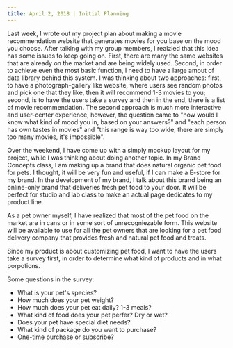 ```yaml
---
title: April 2, 2018 | Initial Planning
---
```


Last week, I wrote out my project plan about making a movie recommendation website that generates movies for you base on the mood you choose. After talking with my group members, I realzied that this idea has some issues to keep going on. First, there are many the same websites that are already on the market and are being widely used. Second, in order to achieve even the most basic function, I need to have a large amout of data library behind this system. I was thinking about two approaches: first, to have a photograph-gallery like website, where users see random photos and pick one that they like, then it will recommend 1-3 movies to you; second, is to have the users take a survey and then in the end, there is a list of movie recommendation. The second approach is much more interactive and user-center experience, however, the question came to "how would I know what kind of mood you in, based on your answers?" and "each person has own tastes in movies" and "this range is way too wide, there are simply too many movies, it's impossible".

Over the weekend, I have come up with a simply mockup layout for my project, while I was thinking about doing another topic. In my Brand Concepts class, I am making up a brand that does natural organic pet food for pets. I thought, it will be very fun and useful, if I can make a E-store for my brand. In the development of my brand, I talk about this brand being an online-only brand that deliveries fresh pet food to your door. It will be perfect for studio and lab class to make an actual page dedicates to my product line.

As a pet owner myself, I have realized that most of the pet food on the market are in cans or in some sort of unrecogniezable form. This website will be available to use for all the pet owners that are looking for a pet food delivery company that provides fresh and natural pet food and treats. 

Since my product is about customizing pet food, I want to have the users take a survey first, in order to determine what kind of products and in what porpotions. 

Some questions in the survey:
- What is your pet's species?
- How much does your pet weight? 
- How much does your pet eat daily? 1-3 meals?
- What kind of food does your pet perfer? Dry or wet?
- Does your pet have special diet needs? 
- What kind of package do you want to purchase?
- One-time purchase or subscribe? 
